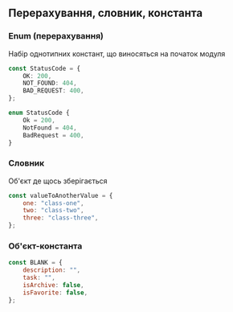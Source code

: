 ## Перерахування, словник, константа

### Enum (перерахування)

Набір однотипних констант, що виносяться на початок модуля

```ts
const StatusCode = {
    OK: 200,
    NOT_FOUND: 404,
    BAD_REQUEST: 400,
};

enum StatusCode {
    Ok = 200,
    NotFound = 404,
    BadRequest = 400,
}
```

### Словник

Об'єкт де щось зберігається

```js
const valueToAnotherValue = {
    one: "class-one",
    two: "class-two",
    three: "class-three",
};
```

### Об'єкт-константа

```js
const BLANK = {
    description: "",
    task: "",
    isArchive: false,
    isFavorite: false,
};
```
